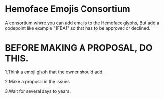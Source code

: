 # Hemoface Emojis Consortium
A consortium where you can add emojis to the Hemoface glyphs, But add a codepoint like example "1FBA1" so that has to be approved or declined.
# BEFORE MAKING A PROPOSAL, DO THIS.
1.Think a emoji glyph that the owner should add.

2.Make a proposal in the issues

3.Wait for several days to years.
